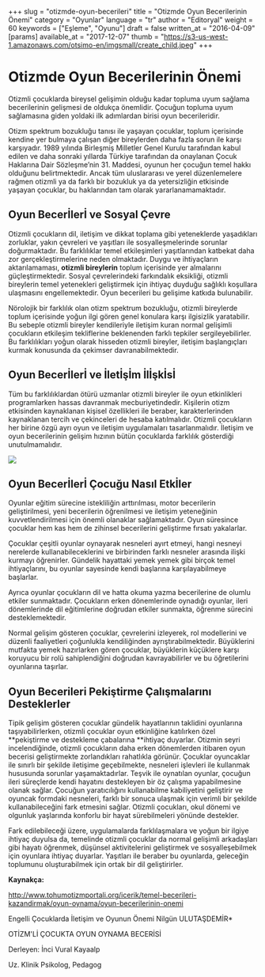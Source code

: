 +++
slug = "otizmde-oyun-becerileri"
title = "Otizmde Oyun Becerilerinin Önemi"
category = "Oyunlar"
language = "tr"
author = "Editoryal"
weight = 60
keywords = ["Eşleme", "Oyunu"]
draft = false
written_at = "2016-04-09"
[params]
available_at = "2017-12-07"
thumb = "https://s3-us-west-1.amazonaws.com/otsimo-en/imgsmall/create_child.jpeg"
+++


# Otizmde Oyun Becerilerinin Önemi

Otizmli çocuklarda bireysel gelişimin olduğu kadar topluma uyum sağlama becerilerinin gelişmesi de oldukça önemlidir. Çocuğun topluma uyum sağlamasına giden yoldaki ilk adımlardan birisi oyun becerileridir.

Otizm spektrum bozukluğu tanısı ile yaşayan çocuklar, toplum içerisinde kendine yer bulmaya çalışan diğer bireylerden daha fazla sorun ile karşı karşıyadır. 1989 yılında Birleşmiş Milletler Genel Kurulu tarafından kabul edilen ve daha sonraki yıllarda Türkiye tarafından da onaylanan Çocuk Haklarına Dair Sözleşme’nin 31. Maddesi, oyunun her çocuğun temel hakkı olduğunu belirtmektedir. Ancak tüm uluslararası ve yerel düzenlemelere rağmen otizmli ya da farklı bir bozukluk ya da yetersizliğin etkisinde yaşayan çocuklar, bu haklarından tam olarak yararlanamamaktadır.

## Oyun Becerİlerİ ve Sosyal Çevre

Otizmli çocukların dil, iletişim ve dikkat toplama gibi yeteneklerde yaşadıkları zorluklar, yakın çevreleri ve yaşıtları ile sosyalleşmelerinde sorunlar doğurmaktadır. Bu farklılıklar temel etkileşimleri yaşıtlarından katbekat daha zor gerçekleştirmelerine neden olmaktadır. Duygu ve ihtiyaçların aktarılamaması, **otizmli bireylerin** toplum içerisinde yer almalarını güçleştirmektedir. Sosyal çevrelerindeki farkındalık eksikliği, otizmli bireylerin temel yetenekleri geliştirmek için ihtiyaç duyduğu sağlıklı koşullara ulaşmasını engellemektedir. Oyun becerileri bu gelişime katkıda bulunabilir.

Nörolojik bir farklılık olan otizm spektrum bozukluğu, otizmli bireylerde toplum içerisinde yoğun ilgi gören genel konulara karşı ilgisizlik yaratabilir. Bu sebeple otizmli bireyler kendileriyle iletişim kuran normal gelişimli çocukların etkileşim tekliflerine beklenenden farklı tepkiler sergileyebilirler. Bu farklılıkları yoğun olarak hisseden otizmli bireyler, iletişim başlangıçları kurmak konusunda da çekimser davranabilmektedir.

## Oyun Becerİlerİ ve İletİşİm İlİşkİsİ

Tüm bu farklılıklardan ötürü uzmanlar otizmli bireyler ile oyun etkinlikleri programlarken hassas davranmak mecburiyetindedir. Kişilerin otizm etkisinden kaynaklanan kişisel özellikleri ile beraber, karakterlerinden kaynaklanan tercih ve çekinceleri de hesaba katılmalıdır. Otizmli çocukların her birine özgü ayrı oyun ve iletişim uygulamaları tasarlanmalıdır. İletişim ve oyun becerilerinin gelişim hızının bütün çocuklarda farklılık gösterdiği unutulmamalıdır.

![](https://s3-us-west-1.amazonaws.com/otsimo-en/imgsmall/blog_ici/mini_toys.jpg)

## Oyun Becerİlerİ Çocuğu Nasıl Etkİler

Oyunlar eğitim sürecine istekliliğin arttırılması, motor becerilerin geliştirilmesi, yeni becerilerin öğrenilmesi ve iletişim yeteneğinin kuvvetlendirilmesi için önemli olanaklar sağlamaktadır. Oyun süresince çocuklar hem kas hem de zihinsel becerilerini geliştirme fırsatı yakalarlar.

Çocuklar çeşitli oyunlar oynayarak nesneleri ayırt etmeyi, hangi nesneyi nerelerde kullanabileceklerini ve birbirinden farklı nesneler arasında ilişki kurmayı öğrenirler. Gündelik hayattaki yemek yemek gibi birçok temel ihtiyaçlarını, bu oyunlar sayesinde kendi başlarına karşılayabilmeye başlarlar.

Ayrıca oyunlar çocukların dil ve hatta okuma yazma becerilerine de olumlu etkiler sunmaktadır. Çocukların erken dönemlerinde oynadığı oyunlar, ileri dönemlerinde dil eğitimlerine doğrudan etkiler sunmakta, öğrenme sürecini desteklemektedir.

Normal gelişim gösteren çocuklar, çevrelerini izleyerek, rol modellerini ve düzenli faaliyetleri çoğunlukla kendiliğinden ayrıştırabilmektedir. Büyüklerini mutfakta yemek hazırlarken gören çocuklar, büyüklerin küçüklere karşı koruyucu bir rolü sahiplendiğini doğrudan kavrayabilirler ve bu öğretilerini oyunlarına taşırlar.

## Oyun Becerileri Pekiştirme Çalışmalarını Desteklerler

Tipik gelişim gösteren çocuklar gündelik hayatlarının taklidini oyunlarına taşıyabilirlerken, otizmli çocuklar oyun etkinliğine katılırken özel **pekiştirme ve destekleme çabalarına **ihtiyaç duyarlar. Otizmin seyri incelendiğinde, otizmli çocukların daha erken dönemlerden itibaren oyun becerisi geliştirmekte zorlandıkları rahatlıkla görünür. Çocuklar oyuncaklar ile sınırlı bir şekilde iletişime geçebilmekte, nesneleri işlevleri ile kullanmak hususunda sorunlar yaşamaktadırlar. Teşvik ile oynatılan oyunlar, çocuğun ileri süreçlerde kendi hayatını destekleyen bir öz çalışma yapabilmesine olanak sağlar. Çocuğun yaratıcılığını kullanabilme kabiliyetini geliştirir ve oyuncak formdaki nesneleri, farklı bir sonuca ulaşmak için verimli bir şekilde kullanabileceğini fark etmesini sağlar. Otizmli çocukları, okul dönemi ve olgunluk yaşlarında konforlu bir hayat sürebilmeleri yönünde destekler.

Fark edilebileceği üzere, uygulamalarda farklılaşmalara ve yoğun bir ilgiye ihtiyaç duyulsa da, temelinde otizmli çocuklar da normal gelişimli arkadaşları gibi hayatı öğrenmek, düşünsel aktivitelerini geliştirmek ve sosyalleşebilmek için oyunlara ihtiyaç duyarlar. Yaşıtları ile beraber bu oyunlarda, geleceğin toplumunu oluşturabilmek için ortak bir dil geliştirirler.

**Kaynakça:**

http://www.tohumotizmportali.org/icerik/temel-becerileri-kazandirmak/oyun-oynama/oyun-becerilerinin-onemi

Engelli Çocuklarda İletişim ve Oyunun Önemi Nilgün ULUTAŞDEMİR*

OTİZM'Lİ ÇOCUKTA OYUN OYNAMA BECERİSİ

Derleyen: İnci Vural Kayaalp

Uz. Klinik Psikolog, Pedagog
